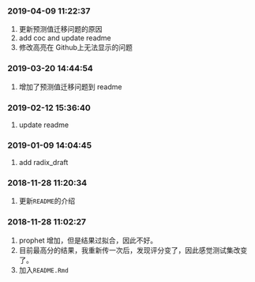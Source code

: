 ### 2019-04-09 11:22:37

1. 更新预测值迁移问题的原因
1. add coc and update readme
1. 修改高亮在 Github上无法显示的问题

### 2019-03-20 14:44:54

1. 增加了预测值迁移问题到 readme

### 2019-02-12 15:36:40

1. update readme

### 2019-01-09 14:04:45

1. add radix_draft

### 2018-11-28 11:20:34

1. 更新`README`的介绍

### 2018-11-28 11:02:27

1. prophet 增加，但是结果过拟合，因此不好。
1. 目前最高分的结果，我重新传一次后，发现评分变了，因此感觉测试集改变了。
1. 加入`README.Rmd`